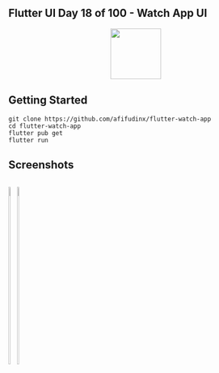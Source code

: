 ## Flutter UI Day 18 of 100 - Watch App UI

<p align="center">
  <img src="https://avatars.githubusercontent.com/u/94339143?v=4" width=100/>
</p>

## Getting Started

```
git clone https://github.com/afifudinx/flutter-watch-app
cd flutter-watch-app
flutter pub get
flutter run
```

## Screenshots

<p style="float: left;">
  <img src="https://github.com/afifudinx/Flutter-Example/tree/main/Old/flutter-watch-app/blob/main/screenshots/1.png" width="30%"/>
  <img src="https://github.com/afifudinx/Flutter-Example/tree/main/Old/flutter-watch-app/blob/main/screenshots/2.png" width="30%"/>
</p>
